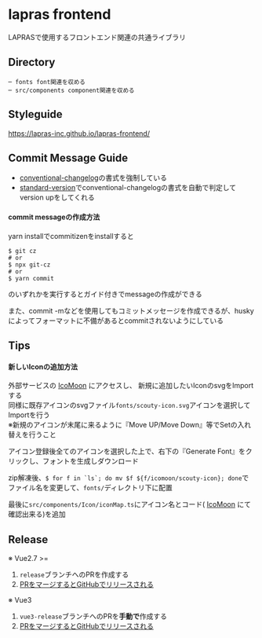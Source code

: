 # lapras frontend

LAPRASで使用するフロントエンド関連の共通ライブラリ

## Directory

```
─ fonts font関連を収める
─ src/components component関連を収める
```

## Styleguide

https://lapras-inc.github.io/lapras-frontend/

## Commit Message Guide

- [conventional-changelog](https://github.com/conventional-changelog/conventional-changelog)の書式を強制している
- [standard-version](https://github.com/conventional-changelog/standard-version)でconventional-changelogの書式を自動で判定してversion upをしてくれる

#### commit messageの作成方法

yarn installでcommitizenをinstallすると

```shell
$ git cz
# or
$ npx git-cz
# or
$ yarn commit
```

のいずれかを実行するとガイド付きでmessageの作成ができる

また、commit -mなどを使用してもコミットメッセージを作成できるが、huskyによってフォーマットに不備があるとcommitされないようにしている

## Tips
#### 新しいIconの追加方法
外部サービスの [IcoMoon](https://icomoon.io/) にアクセスし、
新規に追加したいIconのsvgをImportする<br>
同様に既存アイコンのsvgファイル`fonts/scouty-icon.svg`アイコンを選択してImportを行う<br>
※新規のアイコンが末尾に来るように『Move UP/Move Down』等でSetの入れ替えを行うこと

アイコン登録後全てのアイコンを選択した上で、右下の『Generate Font』をクリックし、フォントを生成しダウンロード

zip解凍後、``$ for f in `ls`; do mv $f ${f/icomoon/scouty-icon}; done``で
ファイル名を変更して、`fonts/`ディレクトリ下に配置

最後に`src/components/Icon/iconMap.ts`にアイコン名とコード( [IcoMoon](https://icomoon.io/) にて確認出来る)を追加


## Release
※ Vue2.7 >=
1. `release`ブランチへのPRを作成する
2. [PRをマージするとGitHubでリリースされる](.github/workflows/npm-release.yml)

※ Vue3
1. `vue3-release`ブランチへのPRを**手動で**作成する
2. [PRをマージするとGitHubでリリースされる](.github/workflows/npm-release-vue3.yml)


